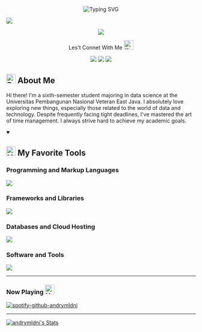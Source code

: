 <!-- Typing SVG by DenverCoder1 - https://github.com/DenverCoder1/readme-typing-svg -->
<p align="center">
 <a>
   <img src="https://readme-typing-svg.demolab.com?font=Bree+Serif&weight=400&size=27&pause=1000&color=0096FF&center=true&width=525&height=40&lines=Hi+There!%2C+Welcome+to+My+Github" alt="Typing SVG" /></a>
</p>

![](https://komarev.com/ghpvc/?username=andrymldni&style=flat)

<!-- Background -->
<p align="center">
 <a href="https://github.com/andrymldni">
  <img src="https://media.giphy.com/media/RNQ0qRIwGek48/giphy.gif"></a>
</p>

<p align="center">Les't Connet With Me <img src="https://raw.githubusercontent.com/Tarikul-Islam-Anik/Animated-Fluent-Emojis/master/Emojis/Smilies/Kissing%20Cat.png" alt="Kissing Cat" width="25" height="25" /></p>

<!-- Social icons section -->
<p align="center">
 <a href="https://www.linkedin.com/in/andrysyvamldni/">
  <img src="https://img.shields.io/badge/LinkedIn-0077B5?style=for-the-badge&logo=linkedin&logoColor=white"/></a>
 <a href="https://www.instagram.com/andrymldni/">
  <img src="https://img.shields.io/badge/Instagram-E1306C?style=for-the-badge&logo=instagram&logoColor=white"/></a>
 <a href="https://twitter.com/andrymldni">
  <img src="https://img.shields.io/badge/Twitter-1DA1F2?style=for-the-badge&logo=twitter&logoColor=white"/></a>
</p>

<h2><img src="https://raw.githubusercontent.com/Tarikul-Islam-Anik/Animated-Fluent-Emojis/master/Emojis/People/Boy.png" alt="Boy" width="25" height="25" /> About Me</h2>
 <p>
  Hi there! I'm a sixth-semester student majoring in data science at the Universitas Pembangunan Nasional Veteran East Java. I absolutely love exploring new things, especially those related to the world of data and technology. Despite frequently facing tight deadlines, I've mastered the art of time management. I always strive hard to achieve my academic goals.
 </p>
 
<details open> 
 <summary><h2><img src="https://raw.githubusercontent.com/Tarikul-Islam-Anik/Animated-Fluent-Emojis/master/Emojis/Objects/Hammer%20and%20Wrench.png" alt="Hammer and Wrench" width="25" height="25" /> My Favorite Tools</h2></summary>
 <!-- Some badges are from https://github.com/tandpfun/skill-icons#icons-list -->
 <h3>Programming and Markup Languages</h3>
  <p align="left">
    <a href="https://skillicons.dev">
      <img src="https://skillicons.dev/icons?i=html,css,bash,php,python,r,haskell,scala" /></a>
  </p>

 <h3>Frameworks and Libraries</h3>
  <p align="left">
   <a href="https://skillicons.dev">
     <img src="https://skillicons.dev/icons?i=tensorflow,flask,figma,bootstrap,wordpress" /></a>
  </p>

<h3>Databases and Cloud Hosting</h3>
  <p align="left">
   <a href="https://skillicons.dev">
     <img src="https://skillicons.dev/icons?i=github,mongodb,mysql,sqlite,replit,aws" /></a>
  </p>

<h3>Software and Tools</h3>
  <p align="left">
   <a href="https://skillicons.dev">
     <img src="https://skillicons.dev/icons?i=vscode,discord,stackoverflow" /></a>
  </p>
</details>
 

---
### Now Playing <img src="https://raw.githubusercontent.com/Tarikul-Islam-Anik/Animated-Fluent-Emojis/master/Emojis/Objects/Headphone.png" alt="Headphone" width="25" height="25" />

[![spotify-github-andrymldni](https://spotify-github-profile.vercel.app/api/view?uid=jfw9a8ksreub56ob7avj4xlrv&cover_image=true&theme=novatorem&show_offline=false&background_color=121212&interchange=false&bar_color=53b14f&bar_color_cover=true)](https://github.com/kittinan/spotify-github-profile)
<br/>

---
[![andrymldni's Stats](https://github-readme-stats.vercel.app/api?username=andrymldni&include_all_commits=true&count_private=true&show_icons=true&line_height=20&title_color=FFFFFF&icon_color=FFFFFF&text_color=FFFFFF&bg_color=0D1117)](https://github.com/anuraghazra/github-readme-stats)

